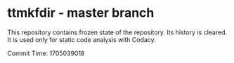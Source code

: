 # ttmkfdir - master branch

This repository contains frozen state of the repository.
Its history is cleared. It is used only for static code
analysis with Codacy.

Commit Time: 1705039018